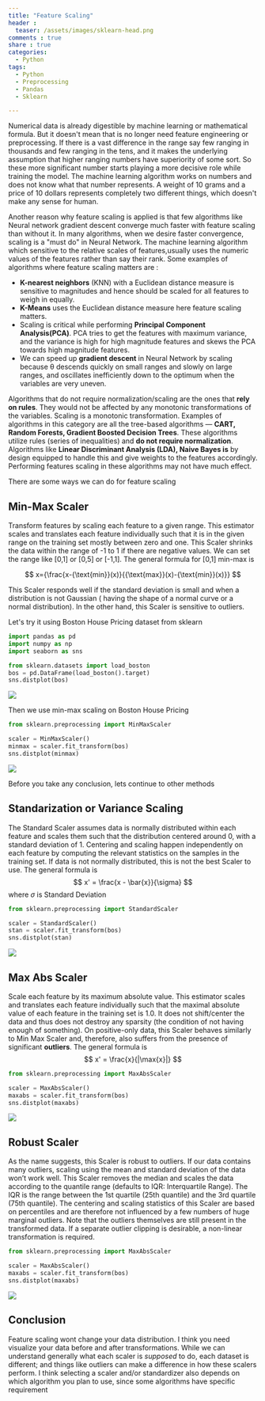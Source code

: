 ```yaml
---
title: "Feature Scaling"
header :
  teaser: /assets/images/sklearn-head.png
comments : true
share : true
categories:
  - Python
tags:
  - Python
  - Preprocessing
  - Pandas
  - Sklearn

---
```


Numerical data is already digestible by machine learning or mathematical formula. But it doesn't mean that is no longer need feature engineering or preprocessing. If there is a vast difference in the range say few ranging in thousands and few ranging in the tens, and it makes the underlying assumption that higher ranging numbers have superiority of some sort. So these more significant number starts playing a more decisive role while training the model. The machine learning algorithm works on numbers and does not know what that number represents. A weight of 10 grams and a price of 10 dollars represents completely two different things, which doesn't make any sense for human. 

Another reason why feature scaling is applied is that few algorithms like Neural network gradient descent converge much faster with feature scaling than without it. In many algorithms, when we desire faster convergence, scaling is a "must do" in Neural Network. The machine learning algorithm which sensitive to the relative scales of features,usually uses the numeric values of the features rather than say their rank. Some examples of algorithms where feature scaling matters are :

- **K-nearest neighbors** (KNN) with a Euclidean distance measure is sensitive to magnitudes and hence should be scaled for all features to weigh in equally.
- **K-Means** uses the Euclidean distance measure here feature scaling matters.
- Scaling is critical while performing **Principal Component Analysis(PCA)**. PCA tries to get the features with maximum variance, and the variance is high for high magnitude features and skews the PCA towards high magnitude features.
- We can speed up **gradient descent** in Neural Network by scaling because θ descends quickly on small ranges and slowly on large ranges, and oscillates inefficiently down to the optimum when the variables are very uneven.

Algorithms that do not require normalization/scaling are the ones that **rely on rules**. They would not be affected by any monotonic transformations of the variables. Scaling is a monotonic transformation. Examples of algorithms in this category are all the tree-based algorithms — **CART, Random Forests, Gradient Boosted Decision Trees**. These algorithms utilize rules (series of inequalities) and **do not require normalization**. Algorithms like **Linear Discriminant Analysis (LDA), Naive Bayes is** by design equipped to handle this and give weights to the features accordingly. Performing features scaling in these algorithms may not have much effect.

There are some ways we can do for feature scaling

## Min-Max Scaler

Transform features by scaling each feature to a given range. This estimator scales and translates each feature individually such that it is in the given range on the training set mostly between zero and one. This Scaler shrinks the data within the range of -1 to 1 if there are negative values. We can set the range like [0,1] or [0,5] or [-1,1]. The general formula for [0,1] min-max is

$$
x={\frac{x-{\text{min}}(x)}{{\text{max}}(x)-{\text{min}}(x)}}
$$


This Scaler responds well if the standard deviation is small and when a distribution is not Gaussian ( having the shape of a normal curve or a normal distribution). In the other hand, this Scaler is sensitive to outliers.

Let's try it using Boston House Pricing dataset from sklearn

```python
import pandas as pd
import numpy as np
import seaborn as sns

from sklearn.datasets import load_boston
bos = pd.DataFrame(load_boston().target)
sns.distplot(bos)
```

![](https://i.ibb.co/pWsTRyG/download.png)

Then we use min-max scaling on Boston House Pricing

```python
from sklearn.preprocessing import MinMaxScaler

scaler = MinMaxScaler()
minmax = scaler.fit_transform(bos)
sns.distplot(minmax)
```

![](https://i.ibb.co/p3XR9xc/download-1.png)

Before you take any conclusion, lets continue to other methods

## Standarization or Variance Scaling

The Standard Scaler assumes data is normally distributed within each feature and scales them such that the distribution centered around 0, with a standard deviation of 1. Centering and scaling happen independently on each feature by computing the relevant statistics on the samples in the training set. If data is not normally distributed, this is not the best Scaler to use. The general formula is
$$
x' = \frac{x - \bar{x}}{\sigma}
$$
where $\sigma$ is Standard Deviation

```python
from sklearn.preprocessing import StandardScaler

scaler = StandardScaler()
stan = scaler.fit_transform(bos)
sns.distplot(stan)
```

![](https://i.ibb.co/G0PtWQC/download-2.png)

## Max Abs Scaler

Scale each feature by its maximum absolute value. This estimator scales and translates each feature individually such that the maximal absolute value of each feature in the training set is 1.0. It does not shift/center the data and thus does not destroy any sparsity (the condition of not having enough of something). On positive-only data, this Scaler behaves similarly to Min Max Scaler and, therefore, also suffers from the presence of significant **outliers**. The general formula is
$$
x' = \frac{x}{|\max{x}|}
$$

```python
from sklearn.preprocessing import MaxAbsScaler

scaler = MaxAbsScaler()
maxabs = scaler.fit_transform(bos)
sns.distplot(maxabs)
```

![](https://i.ibb.co/xX1kQNC/download-3.png)

## Robust Scaler

As the name suggests, this Scaler is robust to outliers. If our data contains many outliers, scaling using the mean and standard deviation of the data won’t work well. This Scaler removes the median and scales the data according to the quantile range (defaults to IQR: Interquartile Range). The IQR is the range between the 1st quartile (25th quantile) and the 3rd quartile (75th quantile). The centering and scaling statistics of this Scaler are based on percentiles and are therefore not influenced by a few numbers of huge marginal outliers. Note that the outliers themselves are still present in the transformed data. If a separate outlier clipping is desirable, a non-linear transformation is required.

```python
from sklearn.preprocessing import MaxAbsScaler

scaler = MaxAbsScaler()
maxabs = scaler.fit_transform(bos)
sns.distplot(maxabs)
```

![](https://i.ibb.co/F7TgB90/download-4.png)

## Conclusion

Feature scaling wont change your data distribution. I think you need visualize your data before and after transformations. While we can understand generally what each scaler is *supposed* to do, each dataset is different; and things like outliers can make a difference in how these scalers perform. I think selecting a scaler and/or standardizer also depends on which algorithm you plan to use, since some algorithms have specific requirement